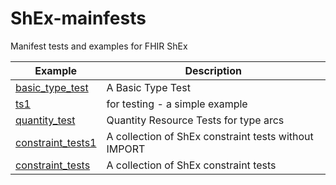 # ShEx-mainfests
Manifest tests and examples for FHIR ShEx
 
| Example | Description |
| ------- | ----------- |
| [basic_type_test](http://shex.io/webapps/shex.js/doc/shex-simple?manifestURL=https://fhircat.github.io/validation/ShExValidation/ShExSchemasDataValidation/basic_type_test/basic_type_test.yaml) | A Basic Type Test |
| [ts1](http://shex.io/webapps/shex.js/doc/shex-simple?manifestURL=https://fhircat.github.io/validation/ShExValidation/ShExSchemasDataValidation/ts1/ts1.yaml) | for testing - a simple example |
| [quantity_test](http://shex.io/webapps/shex.js/doc/shex-simple?manifestURL=https://fhircat.github.io/validation/ShExValidation/ShExSchemasDataValidation/quantity_test/quantity_test.yaml) | Quantity Resource Tests for type arcs |
| [constraint_tests1](http://shex.io/webapps/shex.js/doc/shex-simple?manifestURL=https://fhircat.github.io/validation/ShExValidation/ShExSchemasDataValidation/constraint_tests1/constraint_tests1.yaml) | A collection of ShEx constraint tests without IMPORT |
| [constraint_tests](http://shex.io/webapps/shex.js/doc/shex-simple?manifestURL=https://fhircat.github.io/validation/ShExValidation/ShExSchemasDataValidation/constraint_tests/constraint_tests.yaml) | A collection of ShEx constraint tests |
